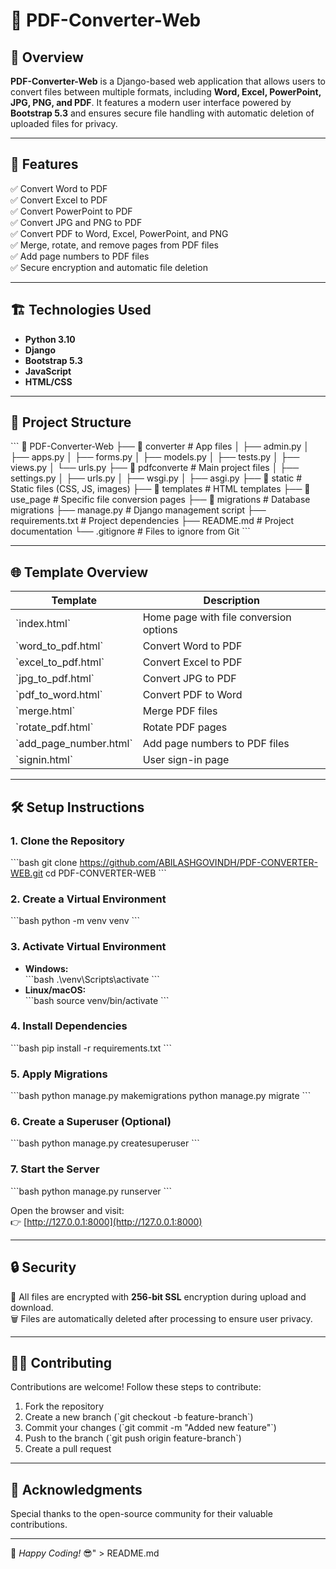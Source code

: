 # 📝 PDF-Converter-Web

## 🚀 Overview  
**PDF-Converter-Web** is a Django-based web application that allows users to convert files between multiple formats, including **Word, Excel, PowerPoint, JPG, PNG, and PDF**. It features a modern user interface powered by **Bootstrap 5.3** and ensures secure file handling with automatic deletion of uploaded files for privacy.  

---

## 🌟 **Features**  
✅ Convert Word to PDF  
✅ Convert Excel to PDF  
✅ Convert PowerPoint to PDF  
✅ Convert JPG and PNG to PDF  
✅ Convert PDF to Word, Excel, PowerPoint, and PNG  
✅ Merge, rotate, and remove pages from PDF files  
✅ Add page numbers to PDF files  
✅ Secure encryption and automatic file deletion  

---

## 🏗️ **Technologies Used**  
- **Python 3.10**  
- **Django**  
- **Bootstrap 5.3**  
- **JavaScript**  
- **HTML/CSS**  

---

## 📂 **Project Structure**  
\`\`\`
📂 PDF-Converter-Web
├── 📂 converter          # App files
│   ├── admin.py
│   ├── apps.py
│   ├── forms.py
│   ├── models.py
│   ├── tests.py
│   ├── views.py
│   └── urls.py
├── 📂 pdfconverte        # Main project files
│   ├── settings.py
│   ├── urls.py
│   ├── wsgi.py
│   ├── asgi.py
├── 📂 static             # Static files (CSS, JS, images)
├── 📂 templates          # HTML templates
├── 📂 use_page           # Specific file conversion pages
├── 📂 migrations         # Database migrations
├── manage.py             # Django management script
├── requirements.txt      # Project dependencies
├── README.md             # Project documentation
└── .gitignore            # Files to ignore from Git
\`\`\`

---

## 🌐 **Template Overview**  
| Template | Description |
|----------|-------------|
| \`index.html\` | Home page with file conversion options |
| \`word_to_pdf.html\` | Convert Word to PDF |
| \`excel_to_pdf.html\` | Convert Excel to PDF |
| \`jpg_to_pdf.html\` | Convert JPG to PDF |
| \`pdf_to_word.html\` | Convert PDF to Word |
| \`merge.html\` | Merge PDF files |
| \`rotate_pdf.html\` | Rotate PDF pages |
| \`add_page_number.html\` | Add page numbers to PDF files |
| \`signin.html\` | User sign-in page |

---

## 🛠️ **Setup Instructions**  

### **1. Clone the Repository**  
\`\`\`bash
git clone https://github.com/ABILASHGOVINDH/PDF-CONVERTER-WEB.git
cd PDF-CONVERTER-WEB
\`\`\`

### **2. Create a Virtual Environment**  
\`\`\`bash
python -m venv venv
\`\`\`

### **3. Activate Virtual Environment**  
- **Windows:**  
\`\`\`bash
.\venv\Scripts\activate
\`\`\`
- **Linux/macOS:**  
\`\`\`bash
source venv/bin/activate
\`\`\`

### **4. Install Dependencies**  
\`\`\`bash
pip install -r requirements.txt
\`\`\`

### **5. Apply Migrations**  
\`\`\`bash
python manage.py makemigrations
python manage.py migrate
\`\`\`

### **6. Create a Superuser (Optional)**  
\`\`\`bash
python manage.py createsuperuser
\`\`\`

### **7. Start the Server**  
\`\`\`bash
python manage.py runserver
\`\`\`

Open the browser and visit:  
👉 [http://127.0.0.1:8000](http://127.0.0.1:8000)  

---

## 🔒 **Security**  
🔐 All files are encrypted with **256-bit SSL** encryption during upload and download.  
🗑️ Files are automatically deleted after processing to ensure user privacy.  

---

## 👨‍💻 **Contributing**  
Contributions are welcome! Follow these steps to contribute:  
1. Fork the repository  
2. Create a new branch (\`git checkout -b feature-branch\`)  
3. Commit your changes (\`git commit -m "Added new feature"\`)  
4. Push to the branch (\`git push origin feature-branch\`)  
5. Create a pull request  

---

## 🙌 **Acknowledgments**  
Special thanks to the open-source community for their valuable contributions.  

---

💖 _Happy Coding!_ 😎" > README.md
